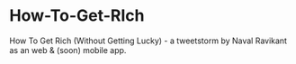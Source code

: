 # How-To-Get-RIch
How To Get Rich (Without Getting Lucky) - a tweetstorm by Naval Ravikant as an web &amp; (soon) mobile app.
